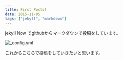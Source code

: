 ```yaml
---
title: First Posts!
date: 2015-11-05
tags: ["jekyll", "markdown"]
---
```


jekyII Now でgithubからマークダウンで投稿をしています。

<!--more-->

![_config.yml](/img/pen-small.jpg)

これからこちらで投稿をしていきたいと思います。
